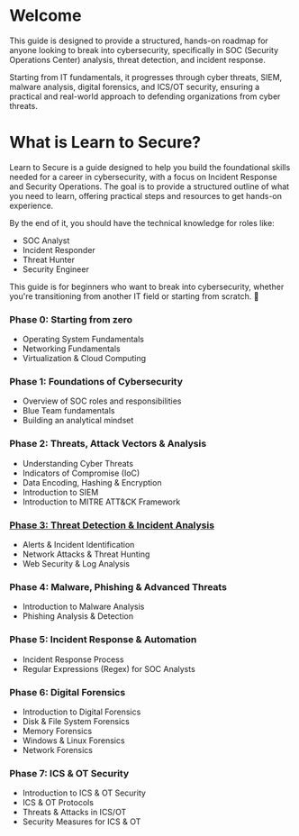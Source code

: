 # Welcome
This guide is designed to provide a structured, hands-on roadmap for anyone looking to break into cybersecurity, specifically in SOC (Security Operations Center) analysis, threat detection, and incident response.

Starting from IT fundamentals, it progresses through cyber threats, SIEM, malware analysis, digital forensics, and ICS/OT security, ensuring a practical and real-world approach to defending organizations from cyber threats.
# What is Learn to Secure?
Learn to Secure is a guide designed to help you build the foundational skills needed for a career in cybersecurity, with a focus on Incident Response and Security Operations. The goal is to provide a structured outline of what you need to learn, offering practical steps and resources to get hands-on experience.

By the end of it, you should have the technical knowledge for roles like:
- SOC Analyst
- Incident Responder
- Threat Hunter
- Security Engineer

This guide is for beginners who want to break into cybersecurity, whether you're transitioning from another IT field or starting from scratch. 🚀

### Phase 0: Starting from zero
- Operating System Fundamentals
- Networking Fundamentals
- Virtualization & Cloud Computing
### Phase 1: Foundations of Cybersecurity
- Overview of SOC roles and responsibilities
- Blue Team fundamentals
- Building an analytical mindset
### Phase 2: Threats, Attack Vectors & Analysis
- Understanding Cyber Threats
- Indicators of Compromise (IoC)
- Data Encoding, Hashing & Encryption
- Introduction to SIEM
- Introduction to MITRE ATT&CK Framework
### [Phase 3: Threat Detection & Incident Analysis](https://github.com/abathelt/learn-to-secure/blob/main/Phase%203.md#phase-3-threat-detection--incident-analysis)
- Alerts & Incident Identification
- Network Attacks & Threat Hunting
- Web Security & Log Analysis
### Phase 4: Malware, Phishing & Advanced Threats
- Introduction to Malware Analysis
- Phishing Analysis & Detection
### Phase 5: Incident Response & Automation
- Incident Response Process
- Regular Expressions (Regex) for SOC Analysts
### Phase 6: Digital Forensics
- Introduction to Digital Forensics
- Disk & File System Forensics
- Memory Forensics
- Windows & Linux Forensics
- Network Forensics
### Phase 7: ICS & OT Security
- Introduction to ICS & OT Security
- ICS & OT Protocols
- Threats & Attacks in ICS/OT
- Security Measures for ICS & OT
